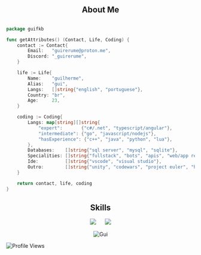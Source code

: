 <h2 align="center">About Me </h2>

```go

package guifkb

func getAttributes() (Contact, Life, Coding) {
	contact := Contact{
		Email:   "guirerume@proton.me",
		Discord: "_guirerume",
	}

	life := Life{
		Name:    "guilherme",
		Alias:   "gui",
		Langs:   []string{"english", "portuguese"},
		Country: "br",
		Age:     23,
	}

	coding := Coding{
		Langs: map[string][]string{
			"expert":       {"c#/.net", "typescript/angular"},
			"intermediate": {"go", "javascript/nodejs"},
			"hasExperience": {"c++", "java", "python", "lua"},
		},
		Databases:    []string{"sql server", "mysql", "sqlite"},
		Specialities: []string{"fullstack", "bots", "apis", "web/app reverse engineering"},
		Ide:          []string{"vscode", "visual studio"},
		Outro:        []string{"unity", "codewars", "project euler", "hxd", "fiddler"},
	}

	return contact, life, coding
}
```

<h2 align="center">Skills </h2>

<div align="center">
  <a href="https://skillicons.dev" style="display: inline-block; margin-right: 20px;">
    <img src="https://skillicons.dev/icons?i=dotnet,angular,c,cpp,cs,docker,go,js,ts,py,nodejs,lua" />
  </a>
  <a href="https://skillicons.dev" style="display: inline-block;">
    <img src="https://skillicons.dev/icons?i=unity,mysql,sqlite,html,css,sass,vscode,visualstudio,eclipse" />
  </a>
</div>

<p></p>

<p align="center">
  <img align="center" src="https://github-readme-streak-stats.herokuapp.com/?user=gui-fkb&theme=tokyonight" alt="Gui" />
</p>


![Profile Views](https://komarev.com/ghpvc/?username=xBadApple&color=7aa2f7&abbreviated=false)

